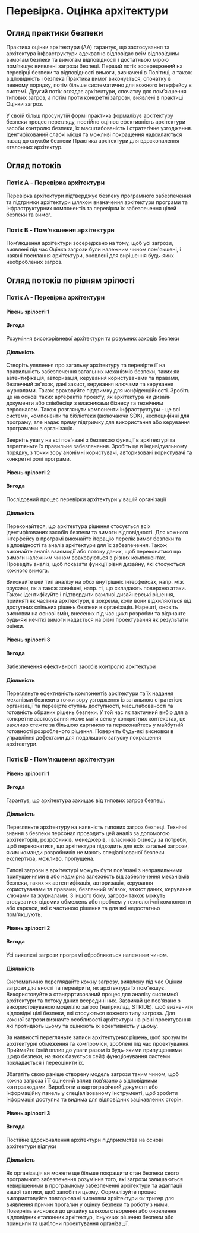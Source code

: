 # Перевірка. Оцінка архітектури

## Огляд практики безпеки
Практика оцінки архітектури (AA) гарантує, що застосування та
архітектура інфраструктури адекватно відповідає всім відповідним вимогам безпеки та вимогам відповідності і достатньою мірою пом’якшує виявлені загрози безпеці.
Перший потік зосереджений на перевірці безпеки та відповідності
вимоги, визначені в Політиці, а також відповідність і безпека
Практика вимог виконується, спочатку в певному порядку, потім більше
систематично для кожного інтерфейсу в системі. Другий потік оглядає
архітектури, спочатку для пом’якшення типових загроз, а потім проти
конкретні загрози, виявлені в практиці Оцінки загроз.

У своїй більш просунутій формі практика формалізує архітектуру безпеки
процес перегляду, постійно оцінює ефективність архітектури
засоби контролю безпеки, їх масштабованість і стратегічне узгодження. Ідентифікований
слабкі місця та можливі покращення надсилаються назад до служби безпеки
Практика архітектури для вдосконалення еталонних архітектур.

## Огляд потоків

### Потік A - Перевірка архітектури
Перевірка архітектури підтверджує безпеку програмного забезпечення та підтримки
архітектури шляхом визначення архітектури програми та інфраструктурних
компонентів та перевірки їх забезпечення цілей безпеки та
вимог.

### Потік B - Пом'якшення архітектури
Пом’якшення архітектури зосереджено на тому, щоб усі загрози, виявлені під час
Оцінка загрози були належним чином пом'якшені, і наявні посилання
архітектури, оновлені для вирішення будь-яких необроблених загроз.

## Огляд потоків по рівням зрілості
### Потік A - Перевірка архітектури

#### Рівень зрілості 1

#### Вигода
Розуміння високорівневої архітектури та розумних заходів безпеки

#### Діяльність
Створіть уявлення про загальну архітектуру та перевірте її на правильність
забезпечення загальних механізмів безпеки, таких як автентифікація,
авторизація, керування користувачами та правами, безпечний зв'язок, дані
захист, керування ключами та керування журналами. Також враховуйте підтримку
для конфіденційності. Зробіть це на основі таких артефактів проекту, як архітектура чи дизайн
документи або співбесіди з власниками бізнесу та технічним персоналом. Також
розглянути компоненти інфраструктури - це всі системи,
компоненти та бібліотеки (включаючи SDK), неспецифічні для
програму, але надає пряму підтримку для використання або керування програмами в
організація.

Зверніть увагу на всі пов’язані з безпекою функції в архітектурі та перегляньте їх
правильне забезпечення. Зробіть це в індивідуальному порядку, з точки зору
анонімні користувачі, авторизовані користувачі та конкретні ролі програми.


#### Рівень зрілості 2

#### Вигода
Послідовний процес перевірки архітектури у вашій організації

#### Діяльність
Переконайтеся, що архітектура рішення стосується всіх ідентифікованих засобів безпеки та
вимоги відповідності. Для кожного інтерфейсу в програмі виконайте ітерацію
перелік вимог безпеки та відповідності та аналіз архітектури
для їх забезпечення. Також виконайте аналіз взаємодії або потоку даних, щоб переконатися
що вимоги належним чином враховуються в різних компонентах.
Проведіть аналіз, щоб показати функції рівня дизайну, які стосуються кожного
вимога.

Виконайте цей тип аналізу на обох внутрішніх інтерфейсах, напр. між ярусами, як
а також зовнішні, напр. ті, що складають поверхню атаки. Також ідентифікуйте
і підтвердити важливі дизайнерські рішення, прийняті як частина архітектури, в
зокрема, коли вони відхиляються від доступних спільних рішень безпеки в
організація. Нарешті, оновіть висновки на основі змін, внесених під час
цикл розробки та відзначте будь-які нечіткі вимоги
надається на рівні проектування як результати оцінки.

#### Рівень зрілості 3

#### Вигода
Забезпечення ефективності засобів контролю архітектури

#### Діяльність
Перегляньте ефективність компонентів архітектури та їх надання
механізми безпеки з точки зору узгодження із загальною стратегією
організації та перевірте ступінь доступності, масштабованості та
готовність обраних рішень безпеки. У той час як тактичний вибір для a
конкретне застосування може мати сенс у конкретних контекстах, це важливо
стежте за більшою картиною та переконайтесь у майбутній готовності розробленого
рішення.
Поверніть будь-які висновки в управління дефектами для подальшого запуску
покращення архітектури.

### Потік B - Пом'якшення архітектури

#### Рівень зрілості 1

#### Вигода
Гарантує, що архітектура захищає від типових загроз безпеці.

#### Діяльність
Перегляньте архітектуру на наявність типових загроз безпеці. Технічні знання з безпеки
персонал проводить цей аналіз за допомогою архітекторів, розробників, менеджерів,
і власників бізнесу за потреби, щоб переконатися, що архітектура підходить для всіх
загальні загрози, яким команди розробників не мають спеціалізованої безпеки
експертиза, можливо, пропущена.

Типові загрози в архітектурі можуть бути пов’язані з неправильними припущеннями в або
надмірна залежність від забезпечення механізмів безпеки, таких як
автентифікація, авторизація, керування користувачами та правами, безпечний
зв'язок, захист даних, керування ключами та журналами.
З іншого боку, загрози також можуть стосуватися відомих обмежень або проблем у
технологічні компоненти або каркаси, які є частиною рішення та для
які недостатньо пом'якшують.

#### Рівень зрілості 2

#### Вигода
Усі виявлені загрози програмі обробляються належним чином.

#### Діяльність
Систематично переглядайте кожну загрозу, виявлену під час Оцінки загрози
діяльності та перевірити, як архітектура їх пом’якшує. Використовуйте a
стандартизований процес для аналізу системної архітектури та потоку даних
всередині них. Зазвичай це пов’язано з використовуваною моделлю загроз (наприклад, STRIDE).
щоб визначити відповідні цілі безпеки, які стосуються кожного типу
загроза. Для кожної загрози визначте особливості архітектури на рівні проектування
які протидіють цьому та оцінюють їх ефективність у цьому.

За наявності перегляньте записи архітектурних рішень, щоб зрозуміти
архітектурні обмеження та компроміси, зроблені під час проектування. Приймайте їхній вплив
до уваги разом із будь-якими припущеннями щодо безпеки, на яких базується сейф
функціонування системи покладається і переоцінити їх.

Збагатіть свою раніше створену модель загрози таким чином, щоб кожна загроза і її
оцінений вплив пов’язано з відповідними контрзаходами. Виробляти a
картографічний документ або інформаційну панель у спеціалізованому інструменті, щоб зробити
інформація доступна та видима для відповідних зацікавлених сторін.

#### Рівень зрілості 3

#### Вигода
Постійне вдосконалення архітектури підприємства на основі архітектури
відгуки

#### Діяльність
Як організація ви можете ще більше покращити стан безпеки свого програмного забезпечення
розуміння того, які загрози залишаються невирішеними в програмному забезпеченні
архітектури та адаптації вашої тактики, щоб запобігти цьому. Формалізуйте процес
використовуйте повторювані висновки архітектури як тригер для виявлення причин прогалин у
оцінку безпеки та роботу з ними. Поверніть висновки до дизайну
шляхом створення або оновлення відповідних еталонних архітектур, існуючих
рішення безпеки або принципи та шаблони проектування організації.